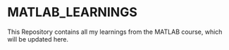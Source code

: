 # MATLAB_LEARNINGS

This Repository contains all my learnings from the MATLAB course, which will be updated here.
